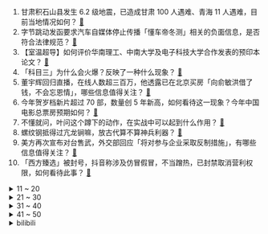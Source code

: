 1. 甘肃积石山县发生 6.2 级地震，已造成甘肃 100 人遇难、青海 11 人遇难，目前当地情况如何？ [:link:](https://www.zhihu.com/question/635520307)
2. 字节跳动发函要求汽车自媒体停止传播「懂车帝冬测」相关的负面信息，是否符合法律规范？ [:link:](https://www.zhihu.com/question/634534243)
3. 【室温超导】如何评价华南理工、中南大学及电子科技大学合作发表的预印本论文？ [:link:](https://www.zhihu.com/question/635259000)
4. 「科目三」为什么会火爆？反映了一种什么现象？ [:link:](https://www.zhihu.com/question/635424791)
5. 董宇辉回归直播，在线人数超三百万，他透露已在北京买房「向俞敏洪借了钱，不会忘恩情」，哪些信息值得关注？ [:link:](https://www.zhihu.com/question/635502677)
6. 今年贺岁档新片超过 70 部，数量创 5 年新高，如何看待这一现象？今年中国电影总票房预期如何？ [:link:](https://www.zhihu.com/question/635382346)
7. 不懂就问，叶问这个蹲下的动作，在实战中可以起到什么作用？ [:link:](https://www.zhihu.com/question/635099367)
8. 螺纹钢抵得过亢龙锏嘛，放古代算不算神兵利器？ [:link:](https://www.zhihu.com/question/634785011)
9. 美方再次宣布对台售武，外交部回应「将对参与企业采取反制措施」，有哪些信息值得关注？ [:link:](https://www.zhihu.com/question/635427446)
10. 「西方臻选」被封号，抖音称涉及仿冒假冒，不当蹭热，已封禁取消营利权限，如何看待此事？ [:link:](https://www.zhihu.com/question/635415229)
<details>
<summary>11 ~ 20</summary>

11. 俞敏洪称将为董宇辉成立独立工作室，收入计入东方甄选，哪些信息值得关注？ [:link:](https://www.zhihu.com/question/635477746)
12. 白酒到底该不该热着喝？为什么古人喝酒之前要先热酒，而当代人却不多见？ [:link:](https://www.zhihu.com/question/634496029)
13. 连落花都伤感的黛玉对于晴雯的死却表现得平淡，这是为什么？ [:link:](https://www.zhihu.com/question/357836935)
14. 在目前的董宇辉小作文事件发生以后，如果你是俞敏洪老师，你会怎么做来挽回局面？ [:link:](https://www.zhihu.com/question/635112197)
15. 2023「买了没玩」游戏排行榜出炉《博德之门 3》登顶，《王国之泪》第二，为什么这些游戏没玩下去？ [:link:](https://www.zhihu.com/question/635380416)
16. 一年百模大战下来，有哪些技术趋势和行业真相逐渐浮出水面？ [:link:](https://www.zhihu.com/question/632611275)
17. 「朋友圈闻神刷屏」引热议，网友称「是年轻人借梗说真心话」，「闻神」为何会爆火？背后反映出哪些现象？ [:link:](https://www.zhihu.com/question/635426522)
18. 科学家实现了人类首次与鲸鱼「对话」，有哪些信息值得关注？你如何看待这一技术？ [:link:](https://www.zhihu.com/question/635444879)
19. 山东聊城警方通报「女子摆拍『给住院婆婆吃泡面』，对其治安拘留 5 日」，如何看待此事？ [:link:](https://www.zhihu.com/question/635395576)
20. 劳荣枝被执行死刑，曾与情人共谋绑架杀人共致 7 人死亡，哪些信息值得关注？ [:link:](https://www.zhihu.com/question/635392007)
</details>
<details>
<summary>21 ~ 30</summary>

21. 《完蛋！我被美女包围了》获 Steam 2023 年度杰出剧情游戏奖提名，对此你有什么想说的？ [:link:](https://www.zhihu.com/question/635376989)
22. 关于办理醉酒危险驾驶刑事案件的意见印发，醉驾情节显著轻微、危害不大的，可不作为犯罪处理，意味着什么？ [:link:](https://www.zhihu.com/question/635428633)
23. 如何看待「 3 万在鹤岗买房的小哥最后赔 8 千将房子转卖，并直言可能以后不会再来鹤岗」？ [:link:](https://www.zhihu.com/question/418289830)
24. 网上说4070ti不能4k 为什么我实测可以? [:link:](https://www.zhihu.com/question/635223590)
25. 韩网投票历史最佳上单，前五韩国选手屠榜，TheShy 第一，Zeus 第二，如何评价这一榜单？ [:link:](https://www.zhihu.com/question/635380510)
26. 消息称美国或组联盟展开红海护航行动，多个阿拉伯盟国将参加，如何解读？对地区局势将产生哪些影响？ [:link:](https://www.zhihu.com/question/635422842)
27. 《英雄联盟》里体型增大完全是负面效果么？ [:link:](https://www.zhihu.com/question/634612029)
28. 京沪新政落地首个周末「有二手房置换客买大 20 平，新楼盘到访量提升 50%」，新政还将带来哪些影响？ [:link:](https://www.zhihu.com/question/635378870)
29. 为什么手机不需要网线，而电脑却需要网线呢？ [:link:](https://www.zhihu.com/question/633561811)
30. 如何看待雷军在央视采访中首次回应造车话题？对此你有什么想说的？ [:link:](https://www.zhihu.com/question/635387838)
</details>
<details>
<summary>31 ~ 40</summary>

31. 如何改善认知的局限性? [:link:](https://www.zhihu.com/question/627891653)
32. 日本留学毕业该选择留下还是回国发展？ [:link:](https://www.zhihu.com/question/584205807)
33. 在研究生复试中把面试导师逗乐是个什么体验? [:link:](https://www.zhihu.com/question/396341774)
34. EDG 官宣 Uzi 离队，数月前 Uzi 就在直播中宣布自己退役，如何评价他的第三次复出？ [:link:](https://www.zhihu.com/question/635375653)
35. 24 秋招因第一学历为双非，985/211 硕博仍逃不过简历被挂的命运，考研的意义还大吗？ [:link:](https://www.zhihu.com/question/633750542)
36. 如何评价《幽游白书》真人版？ [:link:](https://www.zhihu.com/question/634858142)
37. 0-5 度跑半马，应该穿什么衣服？ [:link:](https://www.zhihu.com/question/634196392)
38. 一觉醒来，你身边睡了一位王者荣耀的英雄，你希望会是谁？ [:link:](https://www.zhihu.com/question/634647277)
39. 活到现在最大的感悟是什么？ [:link:](https://www.zhihu.com/question/508809623)
40. 日本海岸连续出现大量死鱼，多到渔船寸步难行，日本官员称与核污染水无关，哪些信息值得关注？ [:link:](https://www.zhihu.com/question/635366311)
</details>
<details>
<summary>41 ~ 50</summary>

41. 你对 2024 年的游戏行业有什么期待？ [:link:](https://www.zhihu.com/question/632325488)
42. 《非银行支付机构监督管理条例》正式公布，支付宝、微信支付等支付机构第一时间回应，哪些信息值得关注？ [:link:](https://www.zhihu.com/question/635366308)
43. 23/24赛季欧冠1/8决赛出炉： 那不勒斯战巴萨，国米遇马竞，莱比锡战皇马，哪些球队能晋级八强？ [:link:](https://www.zhihu.com/question/635457538)
44. 2023世界羽联总决赛男单决赛，石宇奇11:21,12:21不敌安赛龙摘银，如何评价本场比赛？ [:link:](https://www.zhihu.com/question/635336559)
45. 今年中央财政增发 1 万亿元国债，首批国债资金预算 2379 亿元已下达，哪些信息值得关注？ [:link:](https://www.zhihu.com/question/635380684)
46. 欧盟预测乌克兰或在明年 3 月前破产，什么是「国家破产」？会带来哪些影响？ [:link:](https://www.zhihu.com/question/635315720)
47. 为什么摄影器材至今仍不能像钢笔、HiFi耳机那样被视为一种独立于创作而存在的文玩？ [:link:](https://www.zhihu.com/question/633826753)
48. 有人说现在手机芯片性能过剩，真的吗，有必要买搭载高性能芯片的新旗舰手机吗？ [:link:](https://www.zhihu.com/question/631347467)
49. 准备辞职去长沙，有什么建议？ [:link:](https://www.zhihu.com/question/614506514)
50. 打工人经常来不及吃早饭，长期以往对健康有什么影响吗？ [:link:](https://www.zhihu.com/question/629449115)
</details><details>
<summary>bilibili</summary>

</details>